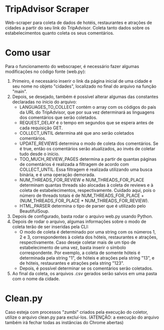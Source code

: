 # TripAdvisor Scraper
Web-scraper para coleta de dados de hotéis, restaurantes e atrações de cidades a partir do seu link do TripAdvisor. Coleta tanto dados sobre os estabelecimentos quanto coleta os seus comentários.

# Como usar
Para o funcionamento do webscraper, é necessário fazer algumas modificações no código fonte (web.py):
1. Primeiro, é necessário inserir o link da página inicial de uma cidade e seu nome no objeto "cidades", localizado no final do arquivo na função "main".
2. Depois, se desejado, também é possível alterar algumas das constantes declaradas no ínicio do arquivo:
    - LANGUAGES_TO_COLLECT contém o array com os códigos do país da URL do TripAdvisor, que por sua vez determinará as linguagens dos comentários que serão coletados.
    - REQUEST_DELAY é o tempo em segundos que se espera antes de cada requisição GET.
    - COLLECT_UNTIL determina até que ano serão coletados comentários.
    - UPDATE_REVIEWS determina o modo de coleta dos comentários. Se é true, então os comentários serão atualizados, ao invés de coletar tudo desde o início.
    - TOO_MUCH_REVIEW_PAGES determina a partir de quantas páginas de comentários é realizada a filtragem de acordo com COLLECT_UNTIL. Essa filtragem é realizada utilizando uma busca binária, e é uma operação demorada.
    - NUM_THREADS_FOR_REVIEW e NUM_THREADS_FOR_PLACE determinam quantas threads são alocadas à coleta de reviews e à coleta de estabelecimentos, respectivamente. Cuidado aqui, pois o número de threads totais é de NUM_THREADS_FOR_PLACE + (NUM_THREADS_FOR_PLACE * NUM_THREADS_FOR_REVIEW).
    - HTML_PARSER determina o tipo de parser que é utilizado pelo BeautifulSoup.
3. Depois de configurado, basta rodar o arquivo web.py usando Python.
4. Depois de rodar o arquivo, algumas informações sobre o modo de coleta terão de ser inseridas pela CLI:
    - O modo de coleta é determinado por uma string com os números 1, 2 e 3, correspondentes à coleta dos hóteis, restaurantes e atrações, respectivamente. Caso deseje coletar mais de um tipo de estabelecimento de uma vez, basta inserir o símbolo correspondente. Por exemplo, a coleta de somente hóteis é determinada pela string "1", de hóteis e atrações pela string "13", e de hóteis, restaurantes e atrações pela string "123".
    - Depois, é possível determinar se os comentários serão coletados.
5. Ao final da coleta, os arquivos .csv gerados serão salvos em uma pasta com o nome da cidade.

# Clean.py
Caso esteja com processos "zumbi" criados pela execução do coletor, utilize o arquivo clean.py para excluí-los. (ATENÇÃO: a execução do arquivo também irá fechar todas as instâncias do Chrome abertas)

